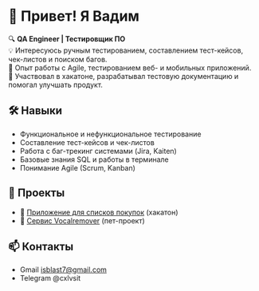 # 👋 Привет! Я Вадим  

🔍 **QA Engineer | Тестировщик ПО**  
💡 Интересуюсь ручным тестированием, составлением тест-кейсов, чек-листов и поиском багов.  
🚀 Опыт работы с Agile, тестированием веб- и мобильных приложений.  
📌 Участвовал в хакатоне, разрабатывал тестовую документацию и помогал улучшать продукт.  

## 🛠 Навыки  
- Функциональное и нефункциональное тестирование  
- Составление тест-кейсов и чек-листов  
- Работа с баг-трекинг системами (Jira, Kaiten)  
- Базовые знания SQL и работы в терминале  
- Понимание Agile (Scrum, Kanban)  

## 📂 Проекты  
- 📝 [Приложение для списков покупок](https://github.com/Cxlvsit/shopping-list-app)  (хакатон)
- 📱  [Сервис Vocalremover](https://github.com/Cxlvsit/Vocalremover)  (пет-проект)  

## 📫 Контакты  
- Gmail isblast7@gmail.com
- Telegram @cxlvsit
